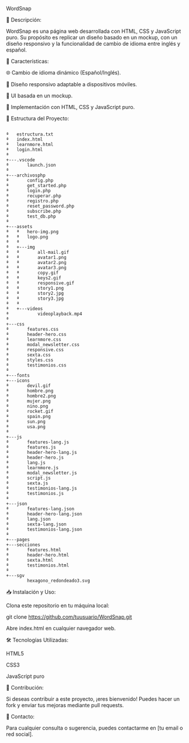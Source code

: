 WordSnap

📌 Descripción:

WordSnap es una página web desarrollada con HTML, CSS y JavaScript puro. Su propósito es replicar un diseño basado en un mockup, con un diseño responsivo y la funcionalidad de cambio de idioma entre inglés y español.

🚀 Características:

🌐 Cambio de idioma dinámico (Español/Inglés).

📱 Diseño responsivo adaptable a dispositivos móviles.

🎨 UI basada en un mockup.

🔧 Implementación con HTML, CSS y JavaScript puro.

📂 Estructura del Proyecto:

```Listado de rutas de carpetas

ª   estructura.txt
ª   index.html
ª   learnmore.html
ª   login.html
ª   
+---.vscode
ª       launch.json
ª       
+---archivosphp
ª       config.php
ª       get_started.php
ª       login.php
ª       recuperar.php
ª       registro.php
ª       reset_password.php
ª       subscribe.php
ª       test_db.php
ª       
+---assets
ª   ª   hero-img.png
ª   ª   logo.png
ª   ª   
ª   +---img
ª   ª       all-mail.gif
ª   ª       avatar1.png
ª   ª       avatar2.png
ª   ª       avatar3.png
ª   ª       copy.gif
ª   ª       keys2.gif
ª   ª       responsive.gif
ª   ª       story1.png
ª   ª       story2.jpg
ª   ª       story3.jpg
ª   ª       
ª   +---videos
ª           videoplayback.mp4
ª           
+---css
ª       features.css
ª       header-hero.css
ª       learnmore.css
ª       modal_newsletter.css
ª       responsive.css
ª       sexta.css
ª       styles.css
ª       testimonios.css
ª       
+---fonts
+---icons
ª       devil.gif
ª       hombre.png
ª       hombre2.png
ª       mujer.png
ª       nino.png
ª       rocket.gif
ª       spain.png
ª       sun.png
ª       usa.png
ª       
+---js
ª       features-lang.js
ª       features.js
ª       header-hero-lang.js
ª       header-hero.js
ª       lang.js
ª       learnmore.js
ª       modal_newsletter.js
ª       script.js
ª       sexta.js
ª       testimonios-lang.js
ª       testimonios.js
ª       
+---json
ª       features-lang.json
ª       header-hero-lang.json
ª       lang.json
ª       sexta-lang.json
ª       testimonios-lang.json
ª       
+---pages
+---secciones
ª       features.html
ª       header-hero.html
ª       sexta.html
ª       testimonios.html
ª       
+---sgv
        hexagono_redondeado3.svg
```
        

📥 Instalación y Uso: 

Clona este repositorio en tu máquina local:

git clone https://github.com/tuusuario/WordSnap.git

Abre index.html en cualquier navegador web.

🛠️ Tecnologías Utilizadas: 

HTML5

CSS3

JavaScript puro

🤝 Contribución: 

Si deseas contribuir a este proyecto, ¡eres bienvenido! Puedes hacer un fork y enviar tus mejoras mediante pull requests.

📧 Contacto: 

Para cualquier consulta o sugerencia, puedes contactarme en [tu email o red social].
